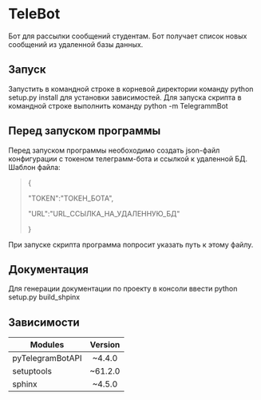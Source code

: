 # TeleBot
Бот для рассылки сообщений студентам.
Бот получает список новых сообщений из удаленной базы данных.

## Запуск
Запустить в командной строке в корневой директории команду python setup.py install для установки зависимостей.
Для запуска скрипта в командной строке выполнить команду python -m TelegrammBot


## Перед запуском программы
Перед запуском программы необоходимо создать json-файл конфигурации с токеном телеграмм-бота и ссылкой к удаленной БД.
Шаблон файла:
>{
>
  >	"TOKEN":"ТОКЕН_БОТА",
  >	
  > "URL":"URL_ССЫЛКА_НА_УДАЛЕННУЮ_БД"
>	
>}

При запуске скрипта программа попросит указать путь к этому файлу.

## Документация
Для генерации документации по проекту в консоли ввести python setup.py build_shpinx

## Зависимости
| Modules       | Version       |
| ------------- |:-------------:|
| pyTelegramBotAPI | ~4.4.0 |
| setuptools | ~61.2.0 |
| sphinx     | ~4.5.0  |
